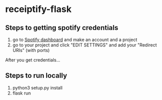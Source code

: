 # receiptify-flask

## Steps to getting spotify credentials 
1. go to <a href='https://developer.spotify.com/dashboard/login' target="_blank"> Spotify dashboard</a> and make an account and a project 
2. go to your project and click "EDIT SETTINGS" and add your "Redirect URIs" (with ports)

After you get credentials... 

## Steps to run locally 
1. python3 setup.py install 
2. flask run

